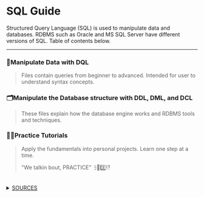 # **SQL Guide**
Structured Query Language (SQL) is used to manipulate data and databases. RDBMS such as Oracle and MS SQL Server have different versions of SQL. Table of contents below. 

---

### 📶Manipulate Data with DQL
> Files contain queries from beginner to advanced. Intended for user to understand syntax concepts.



### 🗂️Manipulate the Database structure with DDL, DML, and DCL
> These files explain how the database engine works and RDBMS tools and techniques.



### ✍🏼Practice Tutorials
> Apply the fundamentals into personal projects. Learn one step at a time.
>
> "We talkin bout, PRACTICE"🗦🐐3️⃣⁉️

<br>

<details>
  <summary><ins>SOURCES</ins></summary>

### 😤📺 Youtube University! Support these channels! 

<!--
Beginner SQL w/ Joey Blue - https://www.youtube.com/@joeyblue1/playlists <br />
Intermediate to Advanced SQL w/ Alex the Analyst - https://www.youtube.com/channel/UC7cs8q-gJRlGwj4A8OmCmXg/playlists <br />
How the MS SQL Engine works w/ Brent Ozar - https://www.youtube.com/watch?v=fERXOywBhlA <br />
BI Interview Q&A - https://www.youtube.com/c/Csharp-video-tutorialsBlogspot/playlists <br />
Joe Celko
-->

https://learnsql.com/blog/standard-sql-functions-cheat-sheet/standard-sql-functions-cheat-sheet-a4.pdf
</details>
